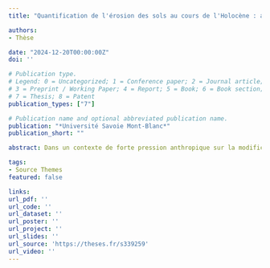 ```yaml
---
title: "Quantification de l'érosion des sols au cours de l'Holocène : apports de l'intégration de la modélisation et des archives sédimentaires lacustres"

authors:
- Thèse

date: "2024-12-20T00:00:00Z"
doi: ''

# Publication type.
# Legend: 0 = Uncategorized; 1 = Conference paper; 2 = Journal article;
# 3 = Preprint / Working Paper; 4 = Report; 5 = Book; 6 = Book section;
# 7 = Thesis; 8 = Patent
publication_types: ["7"]

# Publication name and optional abbreviated publication name.
publication: "*Université Savoie Mont-Blanc*"
publication_short: ""

abstract: Dans un contexte de forte pression anthropique sur la modification du climat et sur l’usage des terres, la dégradation des sols par l’érosion accélérée présente de réels enjeux pour la production alimentaire et pour le stockage du carbone des sols à l’échelle mondiale. Ces travaux de thèse proposent de quantifier l’impact long-terme des activités humaines sur l’érosion accélérée en intégrant les archives paléo-environnementales dans la modélisation de l’érosion des sols. Les approches de modélisation ont été développées sur la période Holocène à partir de reconstitutions paléo-environnementales issues de six sites lacustres (Annecy, Anterne, Bénit, Moras, Paladru et La Thuile) représentant une large gamme de contextes érosifs au sein des Alpes du Nord-Ouest, puis étendues à plus large échelle (Alpes occidentales, Europe). La quantification des dynamiques érosives sur le temps long met en évidence l’impact significatif des crises érosives transitoires sur les cumuls d’érosion Holocène. Ces périodes majeures d’accélération associées à l’intensification du défrichement au profit des activités agro-pastorales dans les Alpes depuis 2 à 4 ka montrent une réponse non-linéaire de l’érosion au-delà de seuils critiques d’ouverture du paysage en lien avec l’incision des sols sous forme de ravinements ponctuels. L’extension des méthodologies développées dans ces travaux pour la prédiction des dynamiques érosives régionales (bassin versant du lac du Bourget) sur la période Holocène ouvre également de nouvelles perspectives pour quantifier les flux de matières au sein des surfaces continentales (Europe) sur le temps long, et en particulier pour évaluer l’impact long-terme de l’érosion des sols sur les transferts latéraux de carbone.

tags:
- Source Themes
featured: false

links:
url_pdf: ''
url_code: ''
url_dataset: ''
url_poster: ''
url_project: ''
url_slides: ''
url_source: 'https://theses.fr/s339259'
url_video: ''
---
```

